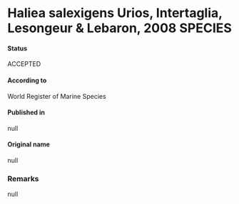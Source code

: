 Haliea salexigens Urios, Intertaglia, Lesongeur & Lebaron, 2008 SPECIES
=======

#### Status
ACCEPTED

#### According to
World Register of Marine Species

#### Published in
null

#### Original name
null

### Remarks
null